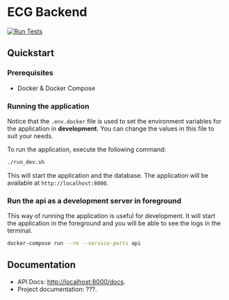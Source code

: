 # ECG Backend

[![Run Tests](https://github.com/dnmellen/ecg-backend/actions/workflows/tests.yml/badge.svg)](https://github.com/dnmellen/ecg-backend/actions/workflows/tests.yml)

## Quickstart

### Prerequisites

- Docker & Docker Compose

### Running the application

Notice that the `.env.docker` file is used to set the environment variables for the application in **development**. You can change the values in this file to suit your needs.

To run the application, execute the following command:

```bash
./run_dev.sh
```

This will start the application and the database. The application will be available at `http://localhost:8000`.

### Run the api as a development server in foreground

This way of running the application is useful for development. It will start the application in the foreground and you will be able to see the logs in the terminal.

```bash
docker-compose run --rm --service-ports api
```

## Documentation

- API Docs: [http://localhost:8000/docs](http://localhost:8000/docs).
- Project documentation: ???.